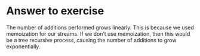 # Answer to exercise

The number of additions performed grows linearly. This is because we used memoization for our streams. 
If we don’t use memoization, then this would be a tree recursive process, causing the number of additions 
to grow exponentially.
